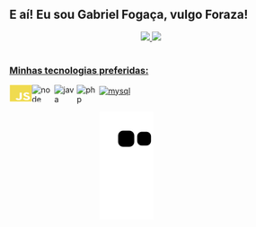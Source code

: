 ## E aí! Eu sou Gabriel Fogaça, vulgo Foraza!

<div align="center">
  <a href="https://github.com/foraza">
  <img height="180em" src="https://github-readme-stats.vercel.app/api?username=foraza&show_icons=true&theme=algolia&include_all_commits=true&count_private=true"/>
  <img height="180em" src="https://github-readme-stats.vercel.app/api/top-langs/?username=foraza&layout=compact&langs_count=7&theme=algolia"/>
</div><br>


### Minhas tecnologias preferidas:

<img align="left" alt="js" height="30" width="40" src="https://raw.githubusercontent.com/devicons/devicon/master/icons/javascript/javascript-plain.svg">
<img align="left" alt="node" height="30" width="40" src="https://cdn.jsdelivr.net/gh/devicons/devicon/icons/nodejs/nodejs-original.svg">
<img align="left" alt="java" height="60" width="40" src="https://cdn.jsdelivr.net/gh/devicons/devicon/icons/java/java-original.svg">
<img align="left" alt="php" height="60" width="40" src="https://cdn.jsdelivr.net/gh/devicons/devicon/icons/php/php-plain.svg">
<img align="center" alt="mysql" height="65" width="45" src="https://cdn.jsdelivr.net/gh/devicons/devicon/icons/mysql/mysql-plain-wordmark.svg">


##
![Snake animation](https://github.com/foraza/foraza/blob/output/github-contribution-grid-snake.svg)
